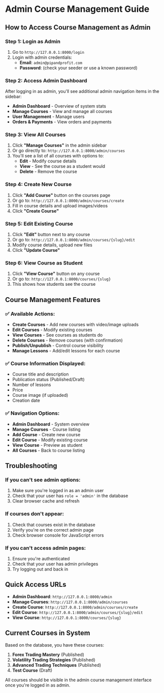 # Admin Course Management Guide

## How to Access Course Management as Admin

### **Step 1: Login as Admin**
1. Go to `http://127.0.0.1:8000/login`
2. Login with admin credentials:
   - **Email**: `admin@pipandprofit.com`
   - **Password**: (check your seeder or use a known password)

### **Step 2: Access Admin Dashboard**
After logging in as admin, you'll see additional admin navigation items in the sidebar:
- **Admin Dashboard** - Overview of system stats
- **Manage Courses** - View and manage all courses
- **User Management** - Manage users
- **Orders & Payments** - View orders and payments

### **Step 3: View All Courses**
1. Click **"Manage Courses"** in the admin sidebar
2. Or go directly to: `http://127.0.0.1:8000/admin/courses`
3. You'll see a list of all courses with options to:
   - **Edit** - Modify course details
   - **View** - See the course as a student would
   - **Delete** - Remove the course

### **Step 4: Create New Course**
1. Click **"Add Course"** button on the courses page
2. Or go to: `http://127.0.0.1:8000/admin/courses/create`
3. Fill in course details and upload images/videos
4. Click **"Create Course"**

### **Step 5: Edit Existing Course**
1. Click **"Edit"** button next to any course
2. Or go to: `http://127.0.0.1:8000/admin/courses/{slug}/edit`
3. Modify course details, upload new files
4. Click **"Update Course"**

### **Step 6: View Course as Student**
1. Click **"View Course"** button on any course
2. Or go to: `http://127.0.0.1:8000/courses/{slug}`
3. This shows how students see the course

## Course Management Features

### **✅ Available Actions:**
- **Create Courses** - Add new courses with video/image uploads
- **Edit Courses** - Modify existing courses
- **View Courses** - See courses as students do
- **Delete Courses** - Remove courses (with confirmation)
- **Publish/Unpublish** - Control course visibility
- **Manage Lessons** - Add/edit lessons for each course

### **✅ Course Information Displayed:**
- Course title and description
- Publication status (Published/Draft)
- Number of lessons
- Price
- Course image (if uploaded)
- Creation date

### **✅ Navigation Options:**
- **Admin Dashboard** - System overview
- **Manage Courses** - Course listing
- **Add Course** - Create new course
- **Edit Course** - Modify existing course
- **View Course** - Preview as student
- **All Courses** - Back to course listing

## Troubleshooting

### **If you can't see admin options:**
1. Make sure you're logged in as an admin user
2. Check that your user has `role = 'admin'` in the database
3. Clear browser cache and refresh

### **If courses don't appear:**
1. Check that courses exist in the database
2. Verify you're on the correct admin page
3. Check browser console for JavaScript errors

### **If you can't access admin pages:**
1. Ensure you're authenticated
2. Check that your user has admin privileges
3. Try logging out and back in

## Quick Access URLs

- **Admin Dashboard**: `http://127.0.0.1:8000/admin`
- **Manage Courses**: `http://127.0.0.1:8000/admin/courses`
- **Create Course**: `http://127.0.0.1:8000/admin/courses/create`
- **Edit Course**: `http://127.0.0.1:8000/admin/courses/{slug}/edit`
- **View Course**: `http://127.0.0.1:8000/courses/{slug}`

## Current Courses in System

Based on the database, you have these courses:
1. **Forex Trading Mastery** (Published)
2. **Volatility Trading Strategies** (Published)  
3. **Advanced Trading Techniques** (Published)
4. **Test Course** (Draft)

All courses should be visible in the admin course management interface once you're logged in as admin. 